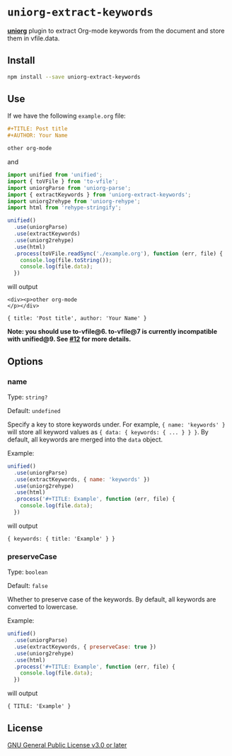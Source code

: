 # `uniorg-extract-keywords`

**[uniorg](https://github.com/rasendubi/uniorg)** plugin to extract Org-mode keywords from the document and store them in vfile.data.

## Install

```sh
npm install --save uniorg-extract-keywords
```

## Use

If we have the following `example.org` file:
```org
#+TITLE: Post title
#+AUTHOR: Your Name

other org-mode
```

and

```js
import unified from 'unified';
import { toVFile } from 'to-vfile';
import uniorgParse from 'uniorg-parse';
import { extractKeywords } from 'uniorg-extract-keywords';
import uniorg2rehype from 'uniorg-rehype';
import html from 'rehype-stringify';

unified()
  .use(uniorgParse)
  .use(extractKeywords)
  .use(uniorg2rehype)
  .use(html)
  .process(toVFile.readSync('./example.org'), function (err, file) {
    console.log(file.toString());
    console.log(file.data);
  })
```

will output

```
<div><p>other org-mode
</p></div>

{ title: 'Post title', author: 'Your Name' }
```

**Note: you should use to-vfile@6. to-vfile@7 is currently incompatible with unified@9. See [#12](https://github.com/rasendubi/uniorg/issues/12#issuecomment-850945694) for more details.**

## Options

### name

Type: `string?`

Default: `undefined`

Specify a key to store keywords under. For example, `{ name: 'keywords' }` will store all keyword values as `{ data: { keywords: { ... } } }`. By default, all keywords are merged into the `data` object.

Example:

```js
unified()
  .use(uniorgParse)
  .use(extractKeywords, { name: 'keywords' })
  .use(uniorg2rehype)
  .use(html)
  .process('#+TITLE: Example', function (err, file) {
    console.log(file.data);
  })
```

will output

```
{ keywords: { title: 'Example' } }
```

### preserveCase

Type: `boolean`

Default: `false`

Whether to preserve case of the keywords. By default, all keywords are converted to lowercase.

Example:

```js
unified()
  .use(uniorgParse)
  .use(extractKeywords, { preserveCase: true })
  .use(uniorg2rehype)
  .use(html)
  .process('#+TITLE: Example', function (err, file) {
    console.log(file.data);
  })
```

will output

```
{ TITLE: 'Example' }
```

## License

[GNU General Public License v3.0 or later](./LICENSE)
